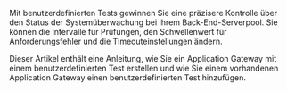 Mit benutzerdefinierten Tests gewinnen Sie eine präzisere Kontrolle über den Status der Systemüberwachung bei Ihrem Back-End-Serverpool. Sie können die Intervalle für Prüfungen, den Schwellenwert für Anforderungsfehler und die Timeouteinstellungen ändern.

Dieser Artikel enthält eine Anleitung, wie Sie ein Application Gateway mit einem benutzerdefinierten Test erstellen und wie Sie einem vorhandenen Application Gateway einen benutzerdefinierten Test hinzufügen. 



<!--HONumber=Nov16_HO3-->


